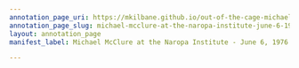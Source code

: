 ```yaml
---
annotation_page_uri: https://mkilbane.github.io/out-of-the-cage-michael-mcclure-and-the-digital-lyric-archive/annotations/michael-mcclure-at-the-naropa-institute-june-6-1976-canvas-1-mcclure-reading-.json
annotation_page_slug: michael-mcclure-at-the-naropa-institute-june-6-1976-canvas-1-mcclure-reading-
layout: annotation_page
manifest_label: Michael McClure at the Naropa Institute - June 6, 1976

---
```

